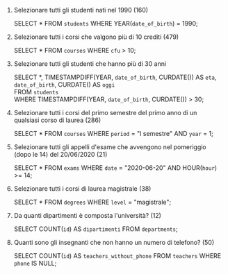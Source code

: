 1. Selezionare tutti gli studenti nati nel 1990 (160)

    SELECT *
FROM `students`
WHERE YEAR(`date_of_birth`) = 1990;

2. Selezionare tutti i corsi che valgono più di 10 crediti (479)

    SELECT *
FROM `courses`
WHERE `cfu` > 10;

3. Selezionare tutti gli studenti che hanno più di 30 anni  

    SELECT *, TIMESTAMPDIFF(YEAR, `date_of_birth`, CURDATE()) AS `eta`, `date_of_birth`, CURDATE() AS `oggi`  
FROM `students`  
WHERE TIMESTAMPDIFF(YEAR, `date_of_birth`, CURDATE()) > 30;  


4. Selezionare tutti i corsi del primo semestre del primo anno di un qualsiasi corso di laurea (286)

    SELECT *
FROM `courses`
WHERE `period` = "I semestre" AND `year` = 1;

5. Selezionare tutti gli appelli d'esame che avvengono nel pomeriggio (dopo le 14) del 20/06/2020 (21)

    SELECT *
FROM `exams`
WHERE `date` = "2020-06-20" AND HOUR(`hour`) >= 14;

6. Selezionare tutti i corsi di laurea magistrale (38)

    SELECT *
FROM `degrees`
WHERE `level` = "magistrale";

7. Da quanti dipartimenti è composta l'università? (12)

    SELECT COUNT(`id`) AS `dipartimenti`
FROM `departments`;

8. Quanti sono gli insegnanti che non hanno un numero di telefono? (50)

    SELECT COUNT(`id`) AS `teachers_without_phone`
FROM `teachers`
WHERE `phone` IS NULL;
